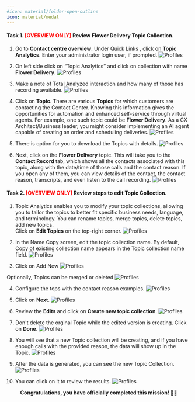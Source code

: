```yaml
---
#icon: material/folder-open-outline
icon: material/medal
---
```


#### Task 1. <span style="color: red;">[OVERVIEW ONLY]</span> Review Flower Delivery Topic Collection.

1. Go to <b>Contact centre overview</b>. Under Quick Links , click on **Topic Analytics**. 
Enter your administrator login user, if prompted. 
   ![Profiles](../graphics/Lab1_AI_Agent/1.1.gif)

2. On left side click on “Topic Analytics” and click on collection with name **Flower Delivery**.
   ![Profiles](../graphics/Lab1_AI_Agent/1.2.png)

3. Make a note of Total Analyzed interaction and how many of those has recording available.
   ![Profiles](../graphics/Lab1_AI_Agent/1.3.png)

4. Click on **Topic**. There are various **Topics** for which customers are contacting the Contact Center. Knowing this information gives the opportunities for automation and enhanced self-service through virtual agents. For example, one such topic could be **Flower Delivery**. As a CX Architect/Business leader, you might consider implementing an AI agent capable of creating an order and scheduling deliveries.
   ![Profiles](../graphics/Lab1_AI_Agent/1.4.png)

5. There is option for you to download the Topics with details. 
   ![Profiles](../graphics/Lab1_AI_Agent/1.6.png)

6. Next, click on the **Flower Delivery** topic. This will take you to the **Contact Record** tab, which shows all the contacts associated with this topic, along with the date/time of those calls and the contact reason. If you open any of them, you can view details of the contact, the contact reason, transcripts, and even listen to the call recording.
   ![Profiles](../graphics/Lab1_AI_Agent/1.5.gif)

#### Task 2. <span style="color: red;">[OVERVIEW ONLY]</span> Review steps to edit Topic Collection.

1. Topic Analytics enables you to modify your topic collections, allowing you to tailor the topics to better fit specific business needs, language, and terminology. You can rename topics, merge topics, delete topics, add new topics. </br> 
Click on **Edit Topics** on the top-right corner.
   ![Profiles](../graphics/Lab1_AI_Agent/1.7.png)

2. In the Name Copy screen, edit the topic collection name. By default, Copy of existing collection name appears in the Topic collection name field.
   ![Profiles](../graphics/Lab1_AI_Agent/1.8.png)

3. Click on Add New
   ![Profiles](../graphics/Lab1_AI_Agent/1.9.png)

Optionally, Topics can be merged or deleted
   ![Profiles](../graphics/Lab1_AI_Agent/1.17.png)

4. Configure the tops with the contact reason examples.
   ![Profiles](../graphics/Lab1_AI_Agent/1.10.png)

5. Click on **Next**.
   ![Profiles](../graphics/Lab1_AI_Agent/1.11.png)

6. Review the **Edits** and click on **Create new topic collection**.
   ![Profiles](../graphics/Lab1_AI_Agent/1.12.png)

7. Don't delete the orginal Topic while the edited version is creating. Click on **Done**.
   ![Profiles](../graphics/Lab1_AI_Agent/1.13.png)

8. You will see that a new Topic collection will be creating, and if you have enough calls with the provided reason, the data will show up in the Topic.
   ![Profiles](../graphics/Lab1_AI_Agent/1.14.png)

9. After the data is generated, you can see the new Topic Collection.
   ![Profiles](../graphics/Lab1_AI_Agent/1.15.png)

10. You can click on it to review the results. 
   ![Profiles](../graphics/Lab1_AI_Agent/1.16.png)

<p style="text-align:center"><strong>Congratulations, you have officially completed this mission! 🎉🎉 </strong></p>
